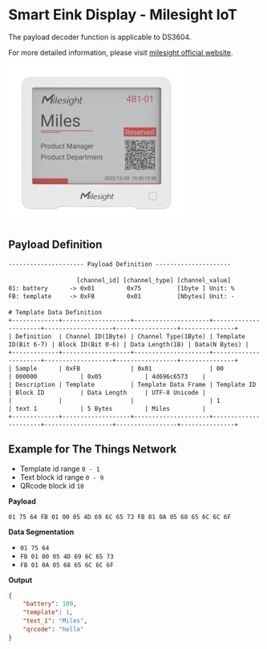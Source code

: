 # Smart Eink Display - Milesight IoT

The payload decoder function is applicable to DS3604.

For more detailed information, please visit [milesight official website](https://www.milesight-iot.com).

![DS3604](DS3604.png)

## Payload Definition

```
--------------------- Payload Definition ---------------------

                   [channel_id] [channel_type] [channel_value]
01: battery      -> 0x01         0x75          [1byte ] Unit: %
FB: template     -> 0xFB         0x01          [Nbytes] Unit: -

# Template Data Definition
+-------------+-------------------+---------------------+----------------------+-------------------+-----------------+---------------+
| Definition  | Channel ID(1Byte) | Channel Type(1Byte) | Template ID(Bit 6-7) | Block ID(Bit 0-6) | Data Length(1B) | Data(N Bytes) |
+-------------+-------------------+---------------------+----------------------+-------------------+-----------------+---------------+
| Sample      | 0xFB              | 0x01                | 00                   | 000000            | 0x05            | 4d696c6573    |
| Description | Template          | Template Data Frame | Template ID          | Block ID          | Data Length     | UTF-8 Unicode |
|             |                   |                     | 1                    | text 1            | 5 Bytes         | Miles         |
+-------------+-------------------+---------------------+----------------------+-------------------+-----------------+---------------+
```

## Example for The Things Network

-   Template id range `0 - 1`
-   Text block id range `0 - 9`
-   QRcode block id `10`

**Payload**

```
01 75 64 FB 01 00 05 4D 69 6C 65 73 FB 01 0A 05 68 65 6C 6C 6F
```

**Data Segmentation**

-   `01 75 64`
-   `FB 01 00 05 4D 69 6C 65 73`
-   `FB 01 0A 05 68 65 6C 6C 6F`

**Output**

```json
{
    "battery": 100,
    "template": 1,
    "text_1": "Miles",
    "qrcode": "hello"
}
```
